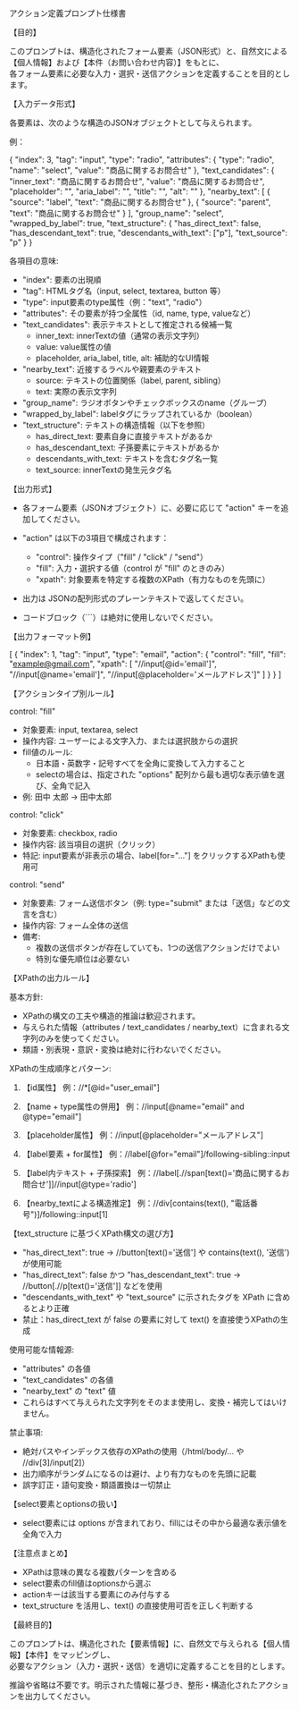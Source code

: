 アクション定義プロンプト仕様書

【目的】

このプロンプトは、構造化されたフォーム要素（JSON形式）と、自然文による【個人情報】および【本件（お問い合わせ内容）】をもとに、  
各フォーム要素に必要な入力・選択・送信アクションを定義することを目的とします。

【入力データ形式】

各要素は、次のような構造のJSONオブジェクトとして与えられます。

例：

{
  "index": 3,
  "tag": "input",
  "type": "radio",
  "attributes": {
    "type": "radio",
    "name": "select",
    "value": "商品に関するお問合せ"
  },
  "text_candidates": {
    "inner_text": "商品に関するお問合せ",
    "value": "商品に関するお問合せ",
    "placeholder": "",
    "aria_label": "",
    "title": "",
    "alt": ""
  },
  "nearby_text": [
    { "source": "label", "text": "商品に関するお問合せ" },
    { "source": "parent", "text": "商品に関するお問合せ" }
  ],
  "group_name": "select",
  "wrapped_by_label": true,
  "text_structure": {
    "has_direct_text": false,
    "has_descendant_text": true,
    "descendants_with_text": ["p"],
    "text_source": "p"
  }
}

各項目の意味:

- "index": 要素の出現順
- "tag": HTMLタグ名（input, select, textarea, button 等）
- "type": input要素のtype属性（例："text", "radio"）
- "attributes": その要素が持つ全属性（id, name, type, valueなど）
- "text_candidates": 表示テキストとして推定される候補一覧
  - inner_text: innerTextの値（通常の表示文字列）
  - value: value属性の値
  - placeholder, aria_label, title, alt: 補助的なUI情報
- "nearby_text": 近接するラベルや親要素のテキスト
  - source: テキストの位置関係（label, parent, sibling）
  - text: 実際の表示文字列
- "group_name": ラジオボタンやチェックボックスのname（グループ）
- "wrapped_by_label": labelタグにラップされているか（boolean）
- "text_structure": テキストの構造情報（以下を参照）
  - has_direct_text: 要素自身に直接テキストがあるか
  - has_descendant_text: 子孫要素にテキストがあるか
  - descendants_with_text: テキストを含むタグ名一覧
  - text_source: innerTextの発生元タグ名

【出力形式】

- 各フォーム要素（JSONオブジェクト）に、必要に応じて "action" キーを追加してください。
- "action" は以下の3項目で構成されます：

  - "control": 操作タイプ（"fill" / "click" / "send"）
  - "fill": 入力・選択する値（control が "fill" のときのみ）
  - "xpath": 対象要素を特定する複数のXPath（有力なものを先頭に）

- 出力は JSONの配列形式のプレーンテキストで返してください。
- コードブロック（```）は絶対に使用しないでください。

【出力フォーマット例】

[
  {
    "index": 1,
    "tag": "input",
    "type": "email",
    "action": {
      "control": "fill",
      "fill": "example@gmail.com",
      "xpath": [
        "//input[@id='email']",
        "//input[@name='email']",
        "//input[@placeholder='メールアドレス']"
      ]
    }
  }
]

【アクションタイプ別ルール】

control: "fill"
- 対象要素: input, textarea, select
- 操作内容: ユーザーによる文字入力、または選択肢からの選択
- fill値のルール:
  - 日本語・英数字・記号すべてを全角に変換して入力すること
  - selectの場合は、指定された "options" 配列から最も適切な表示値を選び、全角で記入
- 例: 田中 太郎 → 田中太郎

control: "click"
- 対象要素: checkbox, radio
- 操作内容: 該当項目の選択（クリック）
- 特記: input要素が非表示の場合、label[for="..."] をクリックするXPathも使用可

control: "send"
- 対象要素: フォーム送信ボタン（例: type="submit" または「送信」などの文言を含む）
- 操作内容: フォーム全体の送信
- 備考:
  - 複数の送信ボタンが存在していても、1つの送信アクションだけでよい
  - 特別な優先順位は必要ない

【XPathの出力ルール】

基本方針:

- XPathの構文の工夫や構造的推論は歓迎されます。
- 与えられた情報（attributes / text_candidates / nearby_text）に含まれる文字列のみを使ってください。
- 類語・別表現・意訳・変換は絶対に行わないでください。

XPathの生成順序とパターン:

1. 【id属性】
   例：//*[@id="user_email"]

2. 【name + type属性の併用】
   例：//input[@name="email" and @type="email"]

3. 【placeholder属性】
   例：//input[@placeholder="メールアドレス"]

4. 【label要素 + for属性】
   例：//label[@for="email"]/following-sibling::input

5. 【label内テキスト + 子孫探索】
   例：//label[.//span[text()='商品に関するお問合せ']]//input[@type='radio']

6. 【nearby_textによる構造推定】
   例：//div[contains(text(), "電話番号")]/following::input[1]

【text_structure に基づくXPath構文の選び方】

- "has_direct_text": true → //button[text()='送信'] や contains(text(), '送信') が使用可能
- "has_direct_text": false かつ "has_descendant_text": true → //button[.//p[text()='送信']] などを使用
- "descendants_with_text" や "text_source" に示されたタグを XPath に含めるとより正確
- 禁止：has_direct_text が false の要素に対して text() を直接使うXPathの生成

使用可能な情報源:

- "attributes" の各値
- "text_candidates" の各値
- "nearby_text" の "text" 値
- これらはすべて与えられた文字列をそのまま使用し、変換・補完してはいけません。

禁止事項:

- 絶対パスやインデックス依存のXPathの使用（/html/body/... や //div[3]/input[2]）
- 出力順序がランダムになるのは避け、より有力なものを先頭に記載
- 誤字訂正・語句変換・類語置換は一切禁止

【select要素とoptionsの扱い】

- select要素には options が含まれており、fillにはその中から最適な表示値を全角で入力

【注意点まとめ】

- XPathは意味の異なる複数パターンを含める
- select要素のfill値はoptionsから選ぶ
- actionキーは該当する要素にのみ付与する
- text_structure を活用し、text() の直接使用可否を正しく判断する

【最終目的】

このプロンプトは、構造化された【要素情報】に、自然文で与えられる【個人情報】【本件】をマッピングし、  
必要なアクション（入力・選択・送信）を適切に定義することを目的とします。

推論や省略は不要です。明示された情報に基づき、整形・構造化されたアクションを出力してください。
